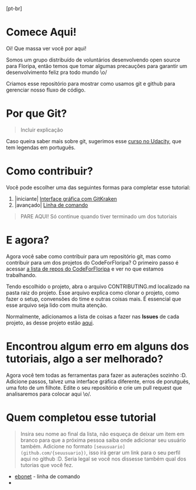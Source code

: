 [pt-br]

# Comece Aqui!

Oi! Que massa ver você por aqui! 

Somos um grupo distribuído de voluntários desenvolvendo open source para Floripa, então temos que tomar algumas precauções para garantir um desenvolvimento feliz pra todo mundo \o/

Criamos esse repositório para mostrar como usamos git e github para gerenciar nosso fluxo de código. 

# Por que Git?

> Incluir explicação

Caso queira saber mais sobre git, sugerimos esse [curso no Udacity](https://br.udacity.com/course/how-to-use-git-and-github--ud775/), 
que tem legendas em português.

# Como contribuir?

Você pode escolher uma das seguintes formas para completar esse tutorial:

1. |iniciante| [Interface gráfica com GitKraken](tutorial-gitkraken.md) 
2. |avançado| [Linha de comando](tutorial-comando.md)

> PARE AQUI! Só continue quando tiver terminado um dos tutoriais

# E agora?

Agora você sabe como contribuir para um repositório git, mas como contribuir para um dos projetos do CodeForFloripa? 
O primeiro passo é acessar [a lista de repos do CodeForFloripa](https://github.com/CodeForFloripa/) e ver no que estamos
trabalhando.

Tendo escolhido o projeto, abra o arquivo CONTRIBUTING.md localizado na pasta raiz do projeto. Esse arquivo explica como
clonar o projeto, como fazer o setup, convensões do time e outras coisas mais. É essencial que esse arquivo seja lido
com muita atenção.

Normalmente, adicionamos a lista de coisas a fazer nas **Issues** de cada projeto, as desse projeto estão [aqui](https://github.com/CodeForFloripa/git-basics/issues). 

# Encontrou algum erro em alguns dos tutoriais, algo a ser melhorado?

Agora você tem todas as ferramentas para fazer as auterações sozinho :D. Adicione passos, talvez uma interface gráfica diferente,
erros de porutguês, uma foto de um filhote. Edite o seu repositório e crie um pull request que analisaremos para colocar aqui \o/.

# Quem completou esse tutorial

> Insira seu nome ao final da lista, não esqueça de deixar um item em branco para que a próxima pessoa saiba onde adicionar
seu usuário também. Adicione no formato `[seuusuario](github.com/{seuusuario})`, isso irá gerar um link para o seu perfil
aqui no github :D. Seria legal se você nos dissesse também qual dos tutorias que você fez.

* [ebonet](github.com/ebonet) - linha de comando
*
